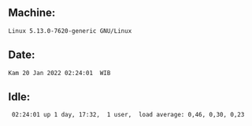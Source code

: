 ## Machine:
```
Linux 5.13.0-7620-generic GNU/Linux
```
## Date:
```
Kam 20 Jan 2022 02:24:01  WIB
```
## Idle:
```
 02:24:01 up 1 day, 17:32,  1 user,  load average: 0,46, 0,30, 0,23
```
